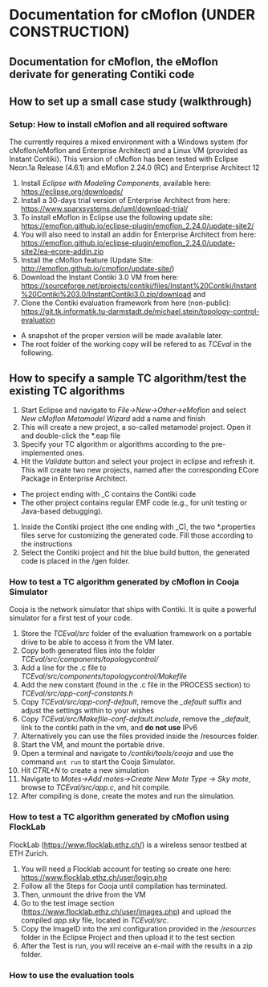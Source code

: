 # Documentation for cMoflon (UNDER CONSTRUCTION)
Documentation for cMoflon, the eMoflon derivate for generating Contiki code
----
## How to set up a small case study (walkthrough)

### Setup: How to install cMoflon and all required software
The currently requires a mixed environment with a Windows system (for cMoflon/eMoflon and Enterprise Architect) and a Linux VM (provided as Instant Contiki).
This version of cMoflon has been tested with Eclipse Neon.1a Release (4.6.1) and eMoflon 2.24.0 (RC) and Enterprise Architect 12

1. Install *Eclipse with Modeling Components*, available here: https://eclipse.org/downloads/
1. Install a 30-days trial version of Enterprise Architect from here: https://www.sparxsystems.de/uml/download-trial/
1. To install eMoflon in Eclipse use the following update site: https://emoflon.github.io/eclipse-plugin/emoflon_2.24.0/update-site2/
1. You will also need to install an addin for Enterprise Architect from here: https://emoflon.github.io/eclipse-plugin/emoflon_2.24.0/update-site2/ea-ecore-addin.zip
1. Install the cMoflon feature (Update Site: http://emoflon.github.io/cmoflon/update-site/)
1. Download the Instant Contiki 3.0 VM from here: https://sourceforge.net/projects/contiki/files/Instant%20Contiki/Instant%20Contiki%203.0/InstantContiki3.0.zip/download and 
1. Clone the Contiki evaluation framework from here (non-public): https://git.tk.informatik.tu-darmstadt.de/michael.stein/topology-control-evaluation
 * A snapshot of the proper version will be made available later.
 * The root folder of the working copy will be refered to as *TCEval* in the following.
 
## How to specify a sample TC algorithm/test the existing TC algorithms
1. Start Eclipse and navigate to *File->New->Other->eMoflon* and select *New cMoflon Metamodel Wizard* add a name and finish
1. This will create a new project, a so-called metamodel project. Open it and double-click the *.eap file
1. Specify your TC algorithm or algorithms according to the pre-implemented ones.
1. Hit the *Validate* button and select your project in eclipse and refresh it. This will create two new projects, named after the corresponding ECore Package in Enterprise Architect.
 * The project ending with _C contains the Contiki code
 * The other project contains regular EMF code (e.g., for unit testing or Java-based debugging).
1. Inside the Contiki project (the one ending with _C), the two *.properties files serve for customizing the generated code. Fill those according to the instructions
1. Select the Contiki project and hit the blue build button, the generated code is placed in the /gen folder.

### How to test a TC algorithm generated by cMoflon in Cooja Simulator
Cooja is the network simulator that ships with Contiki.
It is quite a powerful simulator for a first test of your code.

1. Store the *TCEval/src* folder of the evaluation framework on a portable drive to be able to access it from the VM later.
1. Copy both generated files into the folder *TCEval/src/components/topologycontrol/*
1. Add a line for the .c file to *TCEval/src/components/topologycontrol/Makefile*
1. Add the new constant (found in the .c file in the PROCESS section) to *TCEval/src/app-conf-constants.h*
1. Copy *TCEval/src/app-conf-default*, remove the *_default* suffix and adjust the settings within to your wishes
1. Copy *TCEval/src/Makefile-conf-default.include*, remove the *_default*, link to the contiki path in the vm, and **do not use** IPv6
1. Alternatively you can use the files provided inside the /resources folder.
1. Start the VM, and mount the portable drive.
1. Open a terminal and navigate to */contiki/tools/cooja* and use the command ```ant run``` to start the Cooja Simulator.
1. Hit *CTRL+N* to create a new simulation
1. Navigate to *Motes->Add motes->Create New Mote Type -> Sky mote*, browse to *TCEval/src/app.c*, and hit compile.
1. After compiling is done, create the motes and run the simulation.

### How to test a TC algorithm generated by cMoflon using FlockLab
FlockLab (https://www.flocklab.ethz.ch/) is a wireless sensor testbed at ETH Zurich.

1. You will need a Flocklab account for testing so create one here: https://www.flocklab.ethz.ch/user/login.php
1. Follow all the Steps for Cooja until compilation has terminated.
1. Then, unmount the drive from the VM
1. Go to the test image section (https://www.flocklab.ethz.ch/user/images.php) and upload the compiled *app.sky* file, located in *TCEval/src*.
1. Copy the ImageID into the xml configuration provided in the */resources* folder in the Eclipse Project and then upload it to the test section
1. After the Test is run, you will receive an e-mail with the results in a zip folder.

### How to use the evaluation tools